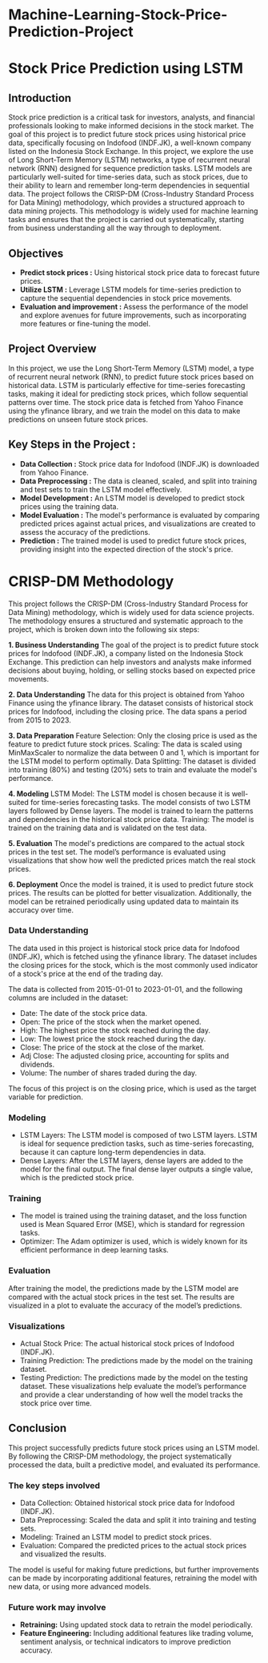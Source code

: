 # Machine-Learning-Stock-Price-Prediction-Project
# Stock Price Prediction using LSTM

## Introduction
 
 Stock price prediction is a critical task for investors, analysts, and financial professionals looking to make informed decisions in the stock market. The goal of this project is to predict future stock prices using historical price data, specifically focusing on Indofood (INDF.JK), a well-known company listed on the Indonesia Stock Exchange. In this project, we explore the use of Long Short-Term Memory (LSTM) networks, a type of recurrent neural network (RNN) designed for sequence prediction tasks. LSTM models are particularly well-suited for time-series data, such as stock prices, due to their ability to learn and remember long-term dependencies in sequential data. The project follows the CRISP-DM (Cross-Industry Standard Process for Data Mining) methodology, which provides a structured approach to data mining projects. This methodology is widely used for machine learning tasks and ensures that the project is carried out systematically, starting from business understanding all the way through to deployment.

## Objectives
- **Predict stock prices :** Using historical stock price data to forecast future prices.
- **Utilize LSTM :** Leverage LSTM models for time-series prediction to capture the sequential dependencies in stock price movements.
- **Evaluation and improvement :** Assess the performance of the model and explore avenues for future improvements, such as incorporating more features or fine-tuning the model.

## Project Overview
In this project, we use the Long Short-Term Memory (LSTM) model, a type of recurrent neural network (RNN), to predict future stock prices based on historical data. LSTM is particularly effective for time-series forecasting tasks, making it ideal for predicting stock prices, which follow sequential patterns over time. The stock price data is fetched from Yahoo Finance using the yfinance library, and we train the model on this data to make predictions on unseen future stock prices.

## Key Steps in the Project :
- **Data Collection :** Stock price data for Indofood (INDF.JK) is downloaded from Yahoo Finance.
- **Data Preprocessing :** The data is cleaned, scaled, and split into training and test sets to train the LSTM model effectively.
- **Model Development :** An LSTM model is developed to predict stock prices using the training data.
- **Model Evaluation :** The model's performance is evaluated by comparing predicted prices against actual prices, and visualizations are created to assess the accuracy of the predictions.
- **Prediction :** The trained model is used to predict future stock prices, providing insight into the expected direction of the stock's price.

# CRISP-DM Methodology

This project follows the CRISP-DM (Cross-Industry Standard Process for Data Mining) methodology, which is widely used for data science projects. The methodology ensures a structured and systematic approach to the project, which is broken down into the following six steps:

**1. Business Understanding**
The goal of the project is to predict future stock prices for Indofood (INDF.JK), a company listed on the Indonesia Stock Exchange. This prediction can help investors and analysts make informed decisions about buying, holding, or selling stocks based on expected price movements.

**2. Data Understanding**
The data for this project is obtained from Yahoo Finance using the yfinance library. The dataset consists of historical stock prices for Indofood, including the closing price. The data spans a period from 2015 to 2023.

**3. Data Preparation**
Feature Selection: Only the closing price is used as the feature to predict future stock prices.
Scaling: The data is scaled using MinMaxScaler to normalize the data between 0 and 1, which is important for the LSTM model to perform optimally.
Data Splitting: The dataset is divided into training (80%) and testing (20%) sets to train and evaluate the model's performance.

**4. Modeling**
LSTM Model: The LSTM model is chosen because it is well-suited for time-series forecasting tasks. The model consists of two LSTM layers followed by Dense layers. The model is trained to learn the patterns and dependencies in the historical stock price data.
Training: The model is trained on the training data and is validated on the test data.

**5. Evaluation**
The model's predictions are compared to the actual stock prices in the test set. The model’s performance is evaluated using visualizations that show how well the predicted prices match the real stock prices.

**6. Deployment**
Once the model is trained, it is used to predict future stock prices. The results can be plotted for better visualization. Additionally, the model can be retrained periodically using updated data to maintain its accuracy over time.

### Data Understanding

The data used in this project is historical stock price data for Indofood (INDF.JK), which is fetched using the yfinance library. The dataset includes the closing prices for the stock, which is the most commonly used indicator of a stock's price at the end of the trading day.

The data is collected from 2015-01-01 to 2023-01-01, and the following columns are included in the dataset:

- Date: The date of the stock price data.
- Open: The price of the stock when the market opened.
- High: The highest price the stock reached during the day.
- Low: The lowest price the stock reached during the day.
- Close: The price of the stock at the close of the market.
- Adj Close: The adjusted closing price, accounting for splits and dividends.
- Volume: The number of shares traded during the day.

The focus of this project is on the closing price, which is used as the target variable for prediction.

### Modeling
- LSTM Layers: The LSTM model is composed of two LSTM layers. LSTM is ideal for sequence prediction tasks, such as time-series forecasting, because it can capture long-term dependencies in data.
- Dense Layers: After the LSTM layers, dense layers are added to the model for the final output. The final dense layer outputs a single value, which is the predicted stock price.

### Training
- The model is trained using the training dataset, and the loss function used is Mean Squared Error (MSE), which is standard for regression tasks.
- Optimizer: The Adam optimizer is used, which is widely known for its efficient performance in deep learning tasks.

### Evaluation

After training the model, the predictions made by the LSTM model are compared with the actual stock prices in the test set. The results are visualized in a plot to evaluate the accuracy of the model’s predictions.

### Visualizations
- Actual Stock Price: The actual historical stock prices of Indofood (INDF.JK).
- Training Prediction: The predictions made by the model on the training dataset.
- Testing Prediction: The predictions made by the model on the testing dataset.
These visualizations help evaluate the model’s performance and provide a clear understanding of how well the model tracks the stock price over time.

## Conclusion
This project successfully predicts future stock prices using an LSTM model. By following the CRISP-DM methodology, the project systematically processed the data, built a predictive model, and evaluated its performance.

### The key steps involved
- Data Collection: Obtained historical stock price data for Indofood (INDF.JK).
- Data Preprocessing: Scaled the data and split it into training and testing sets.
- Modeling: Trained an LSTM model to predict stock prices.
- Evaluation: Compared the predicted prices to the actual stock prices and visualized the results.

The model is useful for making future predictions, but further improvements can be made by incorporating additional features, retraining the model with new data, or using more advanced models.

### Future work may involve
- **Retraining:** Using updated stock data to retrain the model periodically.
- **Feature Engineering:** Including additional features like trading volume, sentiment analysis, or technical indicators to improve prediction accuracy.

